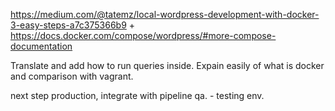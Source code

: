 https://medium.com/@tatemz/local-wordpress-development-with-docker-3-easy-steps-a7c375366b9
+
https://docs.docker.com/compose/wordpress/#more-compose-documentation


Translate and add how to run queries inside. 
Expain easily of what is docker and comparison with vagrant. 

next step production, integrate with pipeline qa. - testing env.
